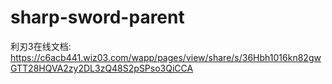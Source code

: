 # sharp-sword-parent
利刃3在线文档:
https://c6acb441.wiz03.com/wapp/pages/view/share/s/36Hbh1016kn82gwGTT28HQVA2zy2DL3zQ48S2pSPso3QiCCA
